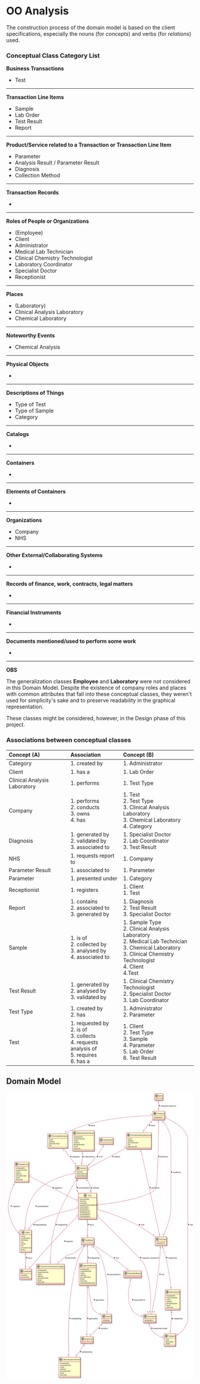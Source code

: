 # OO Analysis #

The construction process of the domain model is based on the client specifications, especially the nouns (for _concepts_) and verbs (for _relations_) used. 


### Conceptual Class Category List ###

**Business Transactions**

* Test

---

**Transaction Line Items**

* Sample
* Lab Order
* Test Result
* Report

---

**Product/Service related to a Transaction or Transaction Line Item**

* Parameter
* Analysis Result / Parameter Result
* Diagnosis
* Collection Method

---


**Transaction Records**

* 

---  


**Roles of People or Organizations**

* (Employee)
* Client
* Administrator
* Medical Lab Technician
* Clinical Chemistry Technologist
* Laboratory Coordinator
* Specialist Doctor
* Receptionist


---


**Places**
* (Laboratory)
* Clinical Analysis Laboratory
* Chemical Laboratory

---

**Noteworthy Events**

* Chemical Analysis

---


**Physical Objects**

*

---


**Descriptions of Things**

* Type of Test
* Type of Sample
* Category


---


**Catalogs**

*  

---


**Containers**

*  

---


**Elements of Containers**

*  

---


**Organizations**

* Company
* NHS

---

**Other External/Collaborating Systems**

*  


---


**Records of finance, work, contracts, legal matters**

* 

---


**Financial Instruments**

*  

---


**Documents mentioned/used to perform some work**

* 
--- 
**OBS**

The generalization classes **Employee** and **Laboratory** were not considered in this Domain Model. Despite the existence of company roles and places with common attributes that fall into these conceptual classes, they weren't used for simplicity's sake and to preserve readability in the graphical representation.

These classes might be considered, however, in the Design phase of this project.


### Associations between conceptual classes ###
| Concept (A) |  Association   |  Concept (B) |
|:----------  |:--------------|:------------|
| Category | 1. created by | 1. Administrator  |
| Client | 1. has a | 1. Lab Order |
| Clinical Analysis Laboratory | 1. performs | 1. Test Type |
| Company | 1. performs <br> 2. conducts <br> 3. owns <br> 4. has | 1. Test <br> 2. Test Type <br> 3. Clinical Analysis Laboratory <br> 3. Chemical Laboratory <br> 4. Category |
| Diagnosis | 1. generated by <br> 2. validated by <br> 3. associated to | 1. Specialist Doctor <br> 2. Lab Coordinator <br> 3. Test Result |
| NHS | 1. requests report to | 1. Company |
| Parameter Result | 1. associated to | 1. Parameter |
| Parameter | 1. presented under | 1. Category |
| Receptionist | 1. registers | 1. Client <br> 1. Test |
| Report | 1. contains <br> 2. associated to <br> 3. generated by | 1. Diagnosis <br> 2. Test Result <br> 3. Specialist Doctor |
| Sample | 1. is of <br> 2. collected by <br> 3. analysed by <br> 4. associated to | 1. Sample Type <br> 2. Clinical Analysis Laboratory <br> 2. Medical Lab Technician <br> 3. Chemical Laboratory <br> 3. Clinical Chemistry Technologist <br> 4. Client <br> 4.Test |
| Test Result | 1. generated by <br> 2. analysed by <br> 3. validated by | 1. Clinical Chemistry Technologist <br> 2. Specialist Doctor <br> 3. Lab Coordinator |
| Test Type | 1. created by <br> 2. has| 1. Administrator <br> 2. Parameter|
| Test | 1. requested by <br> 2. is of <br> 3. collects <br> 4. requests analysis of <br> 5. requires <br> 6. has a | 1. Client <br> 2. Test Type <br> 3. Sample <br> 4. Parameter <br> 5. Lab Order <br> 6. Test Result |


## Domain Model

![DM.svg](DM.svg)
